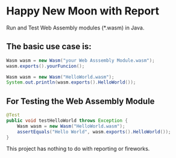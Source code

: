 # Happy New Moon with Report
Run and Test Web Assembly modules (*.wasm) in Java.

## The basic use case is:

```java
Wasm wasm = new Wasm("your Web Asssembly Module.wasm");
wasm.exports().yourFuncion(); 

Wasm wasm = new Wasm("HelloWorld.wasm");
System.out.println(wasm.exports().HelloWorld()); 
```

## For Testing the Web Assembly Module
```java
@Test
public void testHelloWorld throws Exception {
	Wasm wasm = new Wasm("HelloWorld.wasm");
	assertEquals("Hello World", wasm.exports().HelloWorld());
}	
```

This project has nothing to do with reporting or fireworks.  
